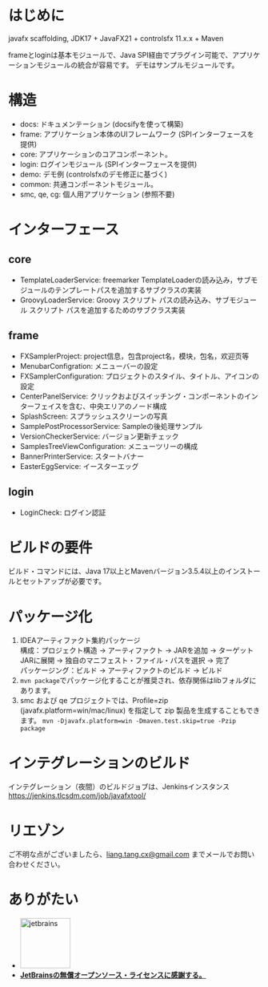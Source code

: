 # はじめに

javafx scaffolding, JDK17 + JavaFX21 + controlsfx 11.x.x + Maven

frameとloginは基本モジュールで、Java SPI経由でプラグイン可能で、アプリケーションモジュールの統合が容易です。
デモはサンプルモジュールです。

# 構造

- docs: ドキュメンテーション (docsifyを使って構築)
- frame: アプリケーション本体のUIフレームワーク (SPIインターフェースを提供)
- core: アプリケーションのコアコンポーネント。
- login: ログインモジュール (SPIインターフェースを提供)
- demo: デモ例 (controlsfxのデモ修正に基づく)
- common: 共通コンポーネントモジュール。
- smc, qe, cg: 個人用アプリケーション (参照不要)

# インターフェース

## core

- TemplateLoaderService: freemarker TemplateLoaderの読み込み，サブモジュールのテンプレートパスを追加するサブクラスの実装
- GroovyLoaderService: Groovy スクリプト パスの読み込み、サブモジュール スクリプト パスを追加するためのサブクラス実装

## frame

- FXSamplerProject: project信息，包含project名，模块，包名，欢迎页等
- MenubarConfigration: メニューバーの設定
- FXSamplerConfiguration: プロジェクトのスタイル、タイトル、アイコンの設定
- CenterPanelService: クリックおよびスイッチング・コンポーネントのインターフェイスを含む、中央エリアのノード構成
- SplashScreen: スプラッシュスクリーンの写真
- SamplePostProcessorService: Sampleの後処理サンプル
- VersionCheckerService: バージョン更新チェック
- SamplesTreeViewConfiguration: メニューツリーの構成
- BannerPrinterService: スタートバナー
- EasterEggService: イースターエッグ

## login

- LoginCheck: ログイン認証

# ビルドの要件

ビルド・コマンドには、Java 17以上とMavenバージョン3.5.4以上のインストールとセットアップが必要です。

# パッケージ化

1. IDEAアーティファクト集約パッケージ\
   構成：プロジェクト構造 -> アーティファクト -> JARを追加 -> ターゲットJARに展開 ->
   独自のマニフェスト・ファイル・パスを選択 -> 完了\
   パッケージング：ビルド -> アーティファクトのビルド -> ビルド
2. `mvn package`でパッケージ化することが推奨され、依存関係はlibフォルダにあります。
3. smc および qe プロジェクトでは、Profile=zip (javafx.platform=win/mac/linux) を指定して zip 製品を生成することもできます。
   `mvn -Djavafx.platform=win -Dmaven.test.skip=true -Pzip package`

# インテグレーションのビルド

インテグレーション（夜間）のビルドジョブは、Jenkinsインスタンス https://jenkins.tlcsdm.com/job/javafxtool/

# リエゾン

ご不明な点がございましたら、liang.tang.cx@gmail.com までメールでお問い合わせください。

# ありがたい

- <a href="https://jb.gg/OpenSource"><img src="https://resources.jetbrains.com/storage/products/company/brand/logos/jb_beam.png?_gl=1*98642y*_ga*MTIxMDA5OTM5Ni4xNjgwMzQyNjgy*_ga_9J976DJZ68*MTY4MTIxMDIzMy41LjEuMTY4MTIxMTE1MS4wLjAuMA..&_ga=2.268101710.1369693703.1681210234-1210099396.1680342682" width="100px" alt="jetbrains">
- **JetBrainsの無償オープンソース・ライセンスに感謝する。**</a>
